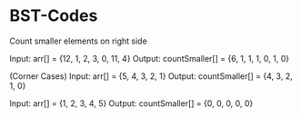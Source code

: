 # BST-Codes

Count smaller elements on right side

Input:   arr[] =  {12, 1, 2, 3, 0, 11, 4}
Output:  countSmaller[]  =  {6, 1, 1, 1, 0, 1, 0} 

(Corner Cases)
Input:   arr[] =  {5, 4, 3, 2, 1}
Output:  countSmaller[]  =  {4, 3, 2, 1, 0} 

Input:   arr[] =  {1, 2, 3, 4, 5}
Output:  countSmaller[]  =  {0, 0, 0, 0, 0}
